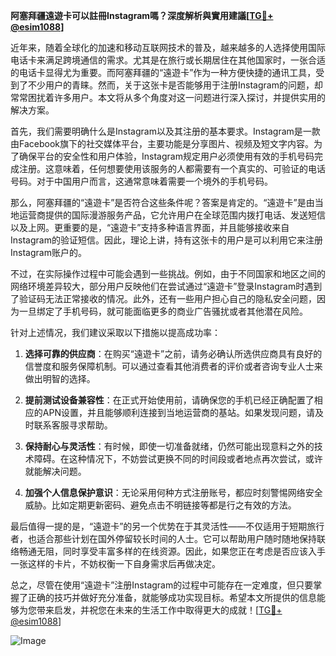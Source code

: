 **阿塞拜疆遠遊卡可以註冊Instagram嗎？深度解析與實用建議[[TG💪+ @esim1088](https://t.me/s/esim1088)]**

近年来，随着全球化的加速和移动互联网技术的普及，越来越多的人选择使用国际电话卡来满足跨境通信的需求。尤其是在旅行或长期居住在其他国家时，一张合适的电话卡显得尤为重要。而阿塞拜疆的“遠遊卡”作为一种方便快捷的通讯工具，受到了不少用户的青睐。然而，关于这张卡是否能够用于注册Instagram的问题，却常常困扰着许多用户。本文将从多个角度对这一问题进行深入探讨，并提供实用的解决方案。

首先，我们需要明确什么是Instagram以及其注册的基本要求。Instagram是一款由Facebook旗下的社交媒体平台，主要功能是分享图片、视频及短文字内容。为了确保平台的安全性和用户体验，Instagram规定用户必须使用有效的手机号码完成注册。这意味着，任何想要使用该服务的人都需要有一个真实的、可验证的电话号码。对于中国用户而言，这通常意味着需要一个境外的手机号码。

那么，阿塞拜疆的“遠遊卡”是否符合这些条件呢？答案是肯定的。“遠遊卡”是由当地运营商提供的国际漫游服务产品，它允许用户在全球范围内拨打电话、发送短信以及上网。更重要的是，“遠遊卡”支持多种语言界面，并且能够接收来自Instagram的验证短信。因此，理论上讲，持有这张卡的用户是可以利用它来注册Instagram账户的。

不过，在实际操作过程中可能会遇到一些挑战。例如，由于不同国家和地区之间的网络环境差异较大，部分用户反映他们在尝试通过“遠遊卡”登录Instagram时遇到了验证码无法正常接收的情况。此外，还有一些用户担心自己的隐私安全问题，因为一旦绑定了手机号码，就可能面临更多的商业广告骚扰或者其他潜在风险。

针对上述情况，我们建议采取以下措施以提高成功率：

1. **选择可靠的供应商**：在购买“遠遊卡”之前，请务必确认所选供应商具有良好的信誉度和服务保障机制。可以通过查看其他消费者的评价或者咨询专业人士来做出明智的选择。

2. **提前测试设备兼容性**：在正式开始使用前，请确保您的手机已经正确配置了相应的APN设置，并且能够顺利连接到当地运营商的基站。如果发现问题，请及时联系客服寻求帮助。

3. **保持耐心与灵活性**：有时候，即使一切准备就绪，仍然可能出现意料之外的技术障碍。在这种情况下，不妨尝试更换不同的时间段或者地点再次尝试，或许就能解决问题。

4. **加强个人信息保护意识**：无论采用何种方式注册账号，都应时刻警惕网络安全威胁。比如定期更新密码、避免点击不明链接等都是行之有效的方法。

最后值得一提的是，“遠遊卡”的另一个优势在于其灵活性——不仅适用于短期旅行者，也适合那些计划在国外停留较长时间的人士。它可以帮助用户随时随地保持联络畅通无阻，同时享受丰富多样的在线资源。因此，如果您正在考虑是否应该入手一张这样的卡片，不妨权衡一下自身需求后再做决定。

总之，尽管在使用“遠遊卡”注册Instagram的过程中可能存在一定难度，但只要掌握了正确的技巧并做好充分准备，就能够成功实现目标。希望本文所提供的信息能够为您带来启发，并祝您在未来的生活工作中取得更大的成就！[[TG💪+ @esim1088](https://t.me/s/esim1088)] 

![Image](https://i.postimg.cc/4NQfJmqS/Snipaste-2025-05-13-00-14-12.png)